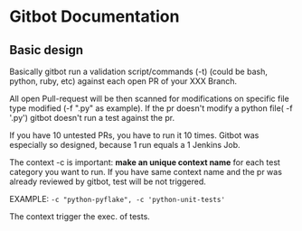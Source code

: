 # Gitbot Documentation 


## Basic design
Basically gitbot run a validation script/commands (-t) (could be bash, python, ruby, etc) against each open PR of your XXX Branch.

All open Pull-request will be then scanned for modifications on specific file type modified (-f ".py" as example). 
If the pr doesn't modify a python file( -f '.py') gitbot doesn't run a test against the pr.

If you have 10 untested PRs, you have to run it 10 times. 
Gitbot was especially so designed, because 1 run equals a 1 Jenkins Job.

The context  -c  is important: **make an unique context name** for each test category you want to run.
If you have same context name and the pr was already reviewed by gitbot, test will be not triggered.

EXAMPLE: 
```-c "python-pyflake", -c 'python-unit-tests'```

The context trigger the exec. of tests.

